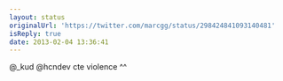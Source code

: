 ```yaml
---
layout: status
originalUrl: 'https://twitter.com/marcgg/status/298424841093140481'
isReply: true
date: 2013-02-04 13:36:41
---
```


@_kud @hcndev cte violence ^^
